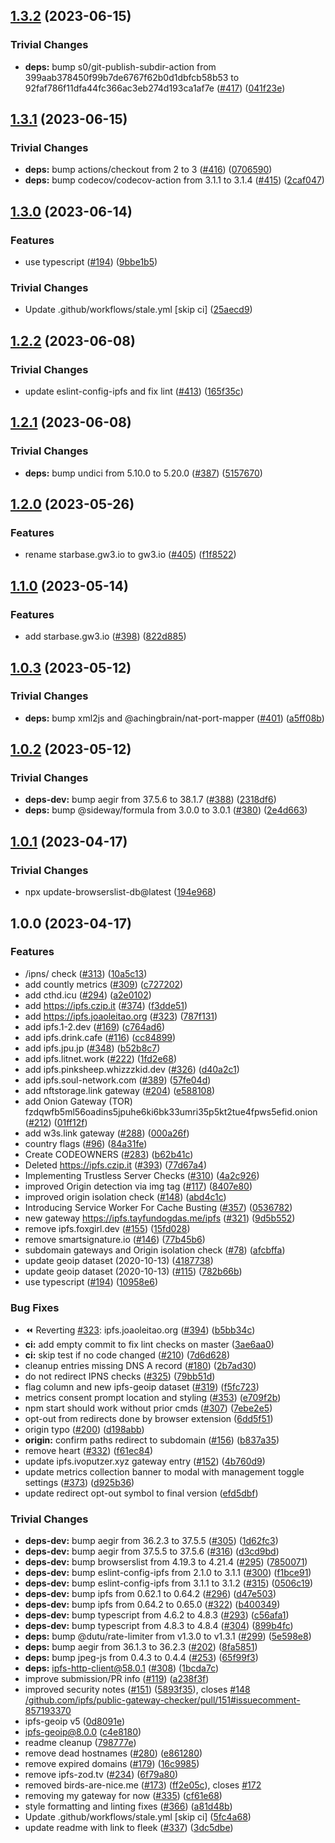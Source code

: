 ## [1.3.2](https://github.com/ipfs/public-gateway-checker/compare/v1.3.1...v1.3.2) (2023-06-15)


### Trivial Changes

* **deps:** bump s0/git-publish-subdir-action from 399aab378450f99b7de6767f62b0d1dbfcb58b53 to 92faf786f11dfa44fc366ac3eb274d193ca1af7e ([#417](https://github.com/ipfs/public-gateway-checker/issues/417)) ([041f23e](https://github.com/ipfs/public-gateway-checker/commit/041f23eeda151c252e46ba17e61082e4aac4345c))

## [1.3.1](https://github.com/ipfs/public-gateway-checker/compare/v1.3.0...v1.3.1) (2023-06-15)


### Trivial Changes

* **deps:** bump actions/checkout from 2 to 3 ([#416](https://github.com/ipfs/public-gateway-checker/issues/416)) ([0706590](https://github.com/ipfs/public-gateway-checker/commit/07065904417fa2ee609b697b54fb7feb156b13c2))
* **deps:** bump codecov/codecov-action from 3.1.1 to 3.1.4 ([#415](https://github.com/ipfs/public-gateway-checker/issues/415)) ([2caf047](https://github.com/ipfs/public-gateway-checker/commit/2caf0474a5d8bc3ccfe3b6ab95b37b0933fcd5f5))

## [1.3.0](https://github.com/ipfs/public-gateway-checker/compare/v1.2.2...v1.3.0) (2023-06-14)


### Features

* use typescript ([#194](https://github.com/ipfs/public-gateway-checker/issues/194)) ([9bbe1b5](https://github.com/ipfs/public-gateway-checker/commit/9bbe1b53a18215efa3304def3b3ac7f3e8495caf))


### Trivial Changes

* Update .github/workflows/stale.yml [skip ci] ([25aecd9](https://github.com/ipfs/public-gateway-checker/commit/25aecd9f865b6d2eb612006070826b038fb9dfbe))

## [1.2.2](https://github.com/ipfs/public-gateway-checker/compare/v1.2.1...v1.2.2) (2023-06-08)


### Trivial Changes

* update eslint-config-ipfs and fix lint ([#413](https://github.com/ipfs/public-gateway-checker/issues/413)) ([165f35c](https://github.com/ipfs/public-gateway-checker/commit/165f35ce394f0f6e452174e0133cd111ba48170e))

## [1.2.1](https://github.com/ipfs/public-gateway-checker/compare/v1.2.0...v1.2.1) (2023-06-08)


### Trivial Changes

* **deps:** bump undici from 5.10.0 to 5.20.0 ([#387](https://github.com/ipfs/public-gateway-checker/issues/387)) ([5157670](https://github.com/ipfs/public-gateway-checker/commit/5157670558880761309ff16a84c12d04a44381cc))

## [1.2.0](https://github.com/ipfs/public-gateway-checker/compare/v1.1.0...v1.2.0) (2023-05-26)


### Features

* rename starbase.gw3.io to gw3.io ([#405](https://github.com/ipfs/public-gateway-checker/issues/405)) ([f1f8522](https://github.com/ipfs/public-gateway-checker/commit/f1f8522c52e97bf53e9f98060fc7b2eb0f792909))

## [1.1.0](https://github.com/ipfs/public-gateway-checker/compare/v1.0.3...v1.1.0) (2023-05-14)


### Features

* add starbase.gw3.io ([#398](https://github.com/ipfs/public-gateway-checker/issues/398)) ([822d885](https://github.com/ipfs/public-gateway-checker/commit/822d8853d809bfaef3b9d5cef05cb207db7eb0b8))

## [1.0.3](https://github.com/ipfs/public-gateway-checker/compare/v1.0.2...v1.0.3) (2023-05-12)


### Trivial Changes

* **deps:** bump xml2js and @achingbrain/nat-port-mapper ([#401](https://github.com/ipfs/public-gateway-checker/issues/401)) ([a5ff08b](https://github.com/ipfs/public-gateway-checker/commit/a5ff08b31611907e3671ae7ca98e0405023c570a))

## [1.0.2](https://github.com/ipfs/public-gateway-checker/compare/v1.0.1...v1.0.2) (2023-05-12)


### Trivial Changes

* **deps-dev:** bump aegir from 37.5.6 to 38.1.7 ([#388](https://github.com/ipfs/public-gateway-checker/issues/388)) ([2318df6](https://github.com/ipfs/public-gateway-checker/commit/2318df6348e51e77ce44a5ecc196ebea979640b2))
* **deps:** bump @sideway/formula from 3.0.0 to 3.0.1 ([#380](https://github.com/ipfs/public-gateway-checker/issues/380)) ([2e4d663](https://github.com/ipfs/public-gateway-checker/commit/2e4d66312205af463801d58a855b8bf3f34a8fce))

## [1.0.1](https://github.com/ipfs/public-gateway-checker/compare/v1.0.0...v1.0.1) (2023-04-17)


### Trivial Changes

* npx update-browserslist-db@latest ([194e968](https://github.com/ipfs/public-gateway-checker/commit/194e96883837e03c1355deef409a3447b2330e18))

## 1.0.0 (2023-04-17)


### Features

* /ipns/ check ([#313](https://github.com/ipfs/public-gateway-checker/issues/313)) ([10a5c13](https://github.com/ipfs/public-gateway-checker/commit/10a5c13b1e49a4df8bf1711458fe0a7c33b900ba))
* add countly metrics ([#309](https://github.com/ipfs/public-gateway-checker/issues/309)) ([c727202](https://github.com/ipfs/public-gateway-checker/commit/c727202d5a98b9e191a9d979fdb4e40e8d23cf43))
* add cthd.icu ([#294](https://github.com/ipfs/public-gateway-checker/issues/294)) ([a2e0102](https://github.com/ipfs/public-gateway-checker/commit/a2e01026c015d1f93fdbfe8058027fb440432dec))
* add https://ipfs.czip.it ([#374](https://github.com/ipfs/public-gateway-checker/issues/374)) ([f3dde51](https://github.com/ipfs/public-gateway-checker/commit/f3dde51902836fa2f259cd3e6ae9913fc68bb8c7))
* add https://ipfs.joaoleitao.org ([#323](https://github.com/ipfs/public-gateway-checker/issues/323)) ([787f131](https://github.com/ipfs/public-gateway-checker/commit/787f131e2f1c712d5a558eb873c7d445bd4bfd06))
* add ipfs.1-2.dev ([#169](https://github.com/ipfs/public-gateway-checker/issues/169)) ([c764ad6](https://github.com/ipfs/public-gateway-checker/commit/c764ad6d4a137e103a43c2f3572cca201e3dfc73))
* add ipfs.drink.cafe ([#116](https://github.com/ipfs/public-gateway-checker/issues/116)) ([cc84899](https://github.com/ipfs/public-gateway-checker/commit/cc8489908f0f5154df051f13b2d94e00f9f1ed38))
* add ipfs.jpu.jp ([#348](https://github.com/ipfs/public-gateway-checker/issues/348)) ([b52b8c7](https://github.com/ipfs/public-gateway-checker/commit/b52b8c79ee15361cb27e0dd11647b3af6d8e0a25))
* add ipfs.litnet.work ([#222](https://github.com/ipfs/public-gateway-checker/issues/222)) ([1fd2e68](https://github.com/ipfs/public-gateway-checker/commit/1fd2e68c6752d511271944df9f945f44b717518a))
* add ipfs.pinksheep.whizzzkid.dev ([#326](https://github.com/ipfs/public-gateway-checker/issues/326)) ([d40a2c1](https://github.com/ipfs/public-gateway-checker/commit/d40a2c153bc0a2cbe4c7a1773e1484d326ba1cd4))
* add ipfs.soul-network.com ([#389](https://github.com/ipfs/public-gateway-checker/issues/389)) ([57fe04d](https://github.com/ipfs/public-gateway-checker/commit/57fe04db01bc4661bb1f19a2782f40c1d0924fff))
* add nftstorage.link gateway ([#204](https://github.com/ipfs/public-gateway-checker/issues/204)) ([e588108](https://github.com/ipfs/public-gateway-checker/commit/e58810802f373f1a7e8548fa231be1e159eab084))
* add Onion Gateway (TOR)  fzdqwfb5ml56oadins5jpuhe6ki6bk33umri35p5kt2tue4fpws5efid.onion ([#212](https://github.com/ipfs/public-gateway-checker/issues/212)) ([01ff12f](https://github.com/ipfs/public-gateway-checker/commit/01ff12f05bd66763e4d3470d5bc9742bff3add97))
* add w3s.link gateway ([#288](https://github.com/ipfs/public-gateway-checker/issues/288)) ([000a26f](https://github.com/ipfs/public-gateway-checker/commit/000a26fd2da3bb12e18f46939136d43029a4a67c))
* country flags ([#96](https://github.com/ipfs/public-gateway-checker/issues/96)) ([84a31fe](https://github.com/ipfs/public-gateway-checker/commit/84a31fe2eb8ce92167ff658b973940d623f465cf))
* Create CODEOWNERS ([#283](https://github.com/ipfs/public-gateway-checker/issues/283)) ([b62b41c](https://github.com/ipfs/public-gateway-checker/commit/b62b41ce048a3db79b2dabed7e09e08f9f3fe2d7))
* Deleted https://ipfs.czip.it ([#393](https://github.com/ipfs/public-gateway-checker/issues/393)) ([77d67a4](https://github.com/ipfs/public-gateway-checker/commit/77d67a490c4056d9e5113353c069d8e5c78b52e3))
* Implementing Trustless Server Checks ([#310](https://github.com/ipfs/public-gateway-checker/issues/310)) ([4a2c926](https://github.com/ipfs/public-gateway-checker/commit/4a2c926774efc60b699d186059c49a866d4c7c41))
* improved Origin detection via img tag ([#117](https://github.com/ipfs/public-gateway-checker/issues/117)) ([8407e80](https://github.com/ipfs/public-gateway-checker/commit/8407e809d19a52a944f28523ec6413d1bbd52506))
* improved origin isolation check ([#148](https://github.com/ipfs/public-gateway-checker/issues/148)) ([abd4c1c](https://github.com/ipfs/public-gateway-checker/commit/abd4c1ced572a041c0f8111d841bd4652a392bc6))
* Introducing Service Worker For Cache Busting ([#357](https://github.com/ipfs/public-gateway-checker/issues/357)) ([0536782](https://github.com/ipfs/public-gateway-checker/commit/0536782f031497b564bdada2c4c9225a161147c7))
* new gateway https://ipfs.tayfundogdas.me/ipfs ([#321](https://github.com/ipfs/public-gateway-checker/issues/321)) ([9d5b552](https://github.com/ipfs/public-gateway-checker/commit/9d5b55258aa3a508950e8d030d9635f9dfd38da5))
* remove ipfs.foxgirl.dev ([#155](https://github.com/ipfs/public-gateway-checker/issues/155)) ([15fd028](https://github.com/ipfs/public-gateway-checker/commit/15fd028daca252a0d4c136bf144e1a59f92661b2))
* remove smartsignature.io ([#146](https://github.com/ipfs/public-gateway-checker/issues/146)) ([77b45b6](https://github.com/ipfs/public-gateway-checker/commit/77b45b6039a3e1718a0546cdcbf163a3744e4c8b))
* subdomain gateways and Origin isolation check ([#78](https://github.com/ipfs/public-gateway-checker/issues/78)) ([afcbffa](https://github.com/ipfs/public-gateway-checker/commit/afcbffa2d47626fcd7dac04059f3c266b86969a2))
* update geoip dataset (2020-10-13) ([4187738](https://github.com/ipfs/public-gateway-checker/commit/41877381363ff802a9cfb5724973b06e6fe735ea))
* update geoip dataset (2020-10-13) ([#115](https://github.com/ipfs/public-gateway-checker/issues/115)) ([782b66b](https://github.com/ipfs/public-gateway-checker/commit/782b66b43de07d85b95529a42973165541c18f6c))
* use typescript ([#194](https://github.com/ipfs/public-gateway-checker/issues/194)) ([10958e6](https://github.com/ipfs/public-gateway-checker/commit/10958e617627315abb1e7dfb54e85784b64c279f))


### Bug Fixes

* :rewind: Reverting [#323](https://github.com/ipfs/public-gateway-checker/issues/323): ipfs.joaoleitao.org ([#394](https://github.com/ipfs/public-gateway-checker/issues/394)) ([b5bb34c](https://github.com/ipfs/public-gateway-checker/commit/b5bb34c5bc8dc66adaea35cb6592a93b3587a4f9))
* **ci:** add empty commit to fix lint checks on master ([3ae6aa0](https://github.com/ipfs/public-gateway-checker/commit/3ae6aa007a37f34db8b686aa0bb46fad0bcc6754))
* **ci:** skip test if no code changed ([#210](https://github.com/ipfs/public-gateway-checker/issues/210)) ([7d6d628](https://github.com/ipfs/public-gateway-checker/commit/7d6d628d1f1ef01535fb58334aa6fe3e47008fac))
* cleanup entries missing DNS A record ([#180](https://github.com/ipfs/public-gateway-checker/issues/180)) ([2b7ad30](https://github.com/ipfs/public-gateway-checker/commit/2b7ad308c42a1d95b7b86693f4df9ef216d4c789))
* do not redirect IPNS checks ([#325](https://github.com/ipfs/public-gateway-checker/issues/325)) ([79bb51d](https://github.com/ipfs/public-gateway-checker/commit/79bb51db9fbacdf9298a0172e2817e4203a39e65))
* flag column and new ipfs-geoip dataset ([#319](https://github.com/ipfs/public-gateway-checker/issues/319)) ([f5fc723](https://github.com/ipfs/public-gateway-checker/commit/f5fc7235e20190472413e2f3557269cfa77f6445))
* metrics consent prompt location and styling ([#353](https://github.com/ipfs/public-gateway-checker/issues/353)) ([e709f2b](https://github.com/ipfs/public-gateway-checker/commit/e709f2bd3fc7b61fe9324132039a94c5a63b4fdb))
* npm start should work without prior cmds ([#307](https://github.com/ipfs/public-gateway-checker/issues/307)) ([7ebe2e5](https://github.com/ipfs/public-gateway-checker/commit/7ebe2e519e08b3bbf26ab083a0a81693f347921a))
* opt-out from redirects done by browser extension ([6dd5f51](https://github.com/ipfs/public-gateway-checker/commit/6dd5f510df6541ba845143b1d0ed5e60caf92a14))
* origin typo ([#200](https://github.com/ipfs/public-gateway-checker/issues/200)) ([d198abb](https://github.com/ipfs/public-gateway-checker/commit/d198abb5b43dfc49b5c3d9d4ef5939b5bbd8fd44))
* **origin:** confirm paths redirect to subdomain ([#156](https://github.com/ipfs/public-gateway-checker/issues/156)) ([b837a35](https://github.com/ipfs/public-gateway-checker/commit/b837a350576eb7e817a124a62984257c32ea68c3))
* remove heart ([#332](https://github.com/ipfs/public-gateway-checker/issues/332)) ([f61ec84](https://github.com/ipfs/public-gateway-checker/commit/f61ec842fd67447fdb85a4a14f1506abf858296a))
* update ipfs.ivoputzer.xyz gateway entry ([#152](https://github.com/ipfs/public-gateway-checker/issues/152)) ([4b760d9](https://github.com/ipfs/public-gateway-checker/commit/4b760d9497ae250f7cd65c41c4d22ece834e282c))
* update metrics collection banner to modal with management toggle settings ([#373](https://github.com/ipfs/public-gateway-checker/issues/373)) ([d925b36](https://github.com/ipfs/public-gateway-checker/commit/d925b36a3c9107840cc5b7d9f23622cd1a1f9c65))
* update redirect opt-out symbol to final version ([efd5dbf](https://github.com/ipfs/public-gateway-checker/commit/efd5dbfcf951e71d5b801bf444756e24b446c035))


### Trivial Changes

* **deps-dev:** bump aegir from 36.2.3 to 37.5.5 ([#305](https://github.com/ipfs/public-gateway-checker/issues/305)) ([1d62fc3](https://github.com/ipfs/public-gateway-checker/commit/1d62fc358f62548380c712df36bda2193cf91a77))
* **deps-dev:** bump aegir from 37.5.5 to 37.5.6 ([#316](https://github.com/ipfs/public-gateway-checker/issues/316)) ([d3cd9bd](https://github.com/ipfs/public-gateway-checker/commit/d3cd9bd003993fc955634e69015ab1820293ab68))
* **deps-dev:** bump browserslist from 4.19.3 to 4.21.4 ([#295](https://github.com/ipfs/public-gateway-checker/issues/295)) ([7850071](https://github.com/ipfs/public-gateway-checker/commit/785007163d7fa1d2c6f77433adcede5c1d2556a7))
* **deps-dev:** bump eslint-config-ipfs from 2.1.0 to 3.1.1 ([#300](https://github.com/ipfs/public-gateway-checker/issues/300)) ([f1bce91](https://github.com/ipfs/public-gateway-checker/commit/f1bce91c38315a65ba447aecef35173baef8b370))
* **deps-dev:** bump eslint-config-ipfs from 3.1.1 to 3.1.2 ([#315](https://github.com/ipfs/public-gateway-checker/issues/315)) ([0506c19](https://github.com/ipfs/public-gateway-checker/commit/0506c1935478c9fe1b95ee251d3a723437e01a27))
* **deps-dev:** bump ipfs from 0.62.1 to 0.64.2 ([#296](https://github.com/ipfs/public-gateway-checker/issues/296)) ([d47e503](https://github.com/ipfs/public-gateway-checker/commit/d47e503304794eefd95b76586835831376f7cc9a))
* **deps-dev:** bump ipfs from 0.64.2 to 0.65.0 ([#322](https://github.com/ipfs/public-gateway-checker/issues/322)) ([b400349](https://github.com/ipfs/public-gateway-checker/commit/b4003493f343ada61dbf0cba93d89750304c3bf7))
* **deps-dev:** bump typescript from 4.6.2 to 4.8.3 ([#293](https://github.com/ipfs/public-gateway-checker/issues/293)) ([c56afa1](https://github.com/ipfs/public-gateway-checker/commit/c56afa16264bb66fbde60baaa1cb31cfe8000737))
* **deps-dev:** bump typescript from 4.8.3 to 4.8.4 ([#304](https://github.com/ipfs/public-gateway-checker/issues/304)) ([899b4fc](https://github.com/ipfs/public-gateway-checker/commit/899b4fcf8256637567ce41fb711ae33000aba108))
* **deps:** bump @dutu/rate-limiter from v1.3.0 to v1.3.1 ([#299](https://github.com/ipfs/public-gateway-checker/issues/299)) ([5e598e8](https://github.com/ipfs/public-gateway-checker/commit/5e598e87d21ba7655de938b759e5db14ac004216))
* **deps:** bump aegir from 36.1.3 to 36.2.3 ([#202](https://github.com/ipfs/public-gateway-checker/issues/202)) ([8fa5851](https://github.com/ipfs/public-gateway-checker/commit/8fa5851bc90aa94bf061fe6b3689803fa8aa6a81))
* **deps:** bump jpeg-js from 0.4.3 to 0.4.4 ([#253](https://github.com/ipfs/public-gateway-checker/issues/253)) ([65f99f3](https://github.com/ipfs/public-gateway-checker/commit/65f99f3b593c5850e4e6b6809e0d05f2dc025081))
* **deps:** ipfs-http-client@58.0.1 ([#308](https://github.com/ipfs/public-gateway-checker/issues/308)) ([1bcda7c](https://github.com/ipfs/public-gateway-checker/commit/1bcda7cce199b4ea530aedaf1b1a052962ce6406))
* improve submission/PR info ([#119](https://github.com/ipfs/public-gateway-checker/issues/119)) ([a238f3f](https://github.com/ipfs/public-gateway-checker/commit/a238f3f39755900403bf6602775d031f0c5a1f33))
* improved security notes ([#151](https://github.com/ipfs/public-gateway-checker/issues/151)) ([5893f35](https://github.com/ipfs/public-gateway-checker/commit/5893f359f82a9f4f0c9c2b2361bd8df176449a66)), closes [#148](https://github.com/ipfs/public-gateway-checker/issues/148) [/github.com/ipfs/public-gateway-checker/pull/151#issuecomment-857193370](https://github.com/ipfs//github.com/ipfs/public-gateway-checker/pull/151/issues/issuecomment-857193370)
* ipfs-geoip v5 ([0d8091e](https://github.com/ipfs/public-gateway-checker/commit/0d8091ef611cbe174c942d293100207f2121b902))
* ipfs-geoip@8.0.0 ([c4e8180](https://github.com/ipfs/public-gateway-checker/commit/c4e81805ab3f0221adf40afaa7840058bf31f3a7))
* readme cleanup ([798777e](https://github.com/ipfs/public-gateway-checker/commit/798777e4b6fccf5a29a0e49ce53b0495c22fdb44))
* remove dead hostnames ([#280](https://github.com/ipfs/public-gateway-checker/issues/280)) ([e861280](https://github.com/ipfs/public-gateway-checker/commit/e861280c368b44b05376dee103ea136bc2a67d0e))
* remove expired domains ([#179](https://github.com/ipfs/public-gateway-checker/issues/179)) ([16c9985](https://github.com/ipfs/public-gateway-checker/commit/16c99857e4f4cb67ff5a8bc617ec9fa44bdc8a6d))
* remove ipfs-zod.tv ([#234](https://github.com/ipfs/public-gateway-checker/issues/234)) ([6f79a80](https://github.com/ipfs/public-gateway-checker/commit/6f79a800e5b273e99214c0e0c37a3062049ea9c6))
* removed birds-are-nice.me ([#173](https://github.com/ipfs/public-gateway-checker/issues/173)) ([ff2e05c](https://github.com/ipfs/public-gateway-checker/commit/ff2e05c39098f7e3f0b2073496af0c91ce30e362)), closes [#172](https://github.com/ipfs/public-gateway-checker/issues/172)
* removing my gateway for now ([#335](https://github.com/ipfs/public-gateway-checker/issues/335)) ([cf61e68](https://github.com/ipfs/public-gateway-checker/commit/cf61e685577a292e0f11319785127d03570906de))
* style formatting and linting fixes ([#366](https://github.com/ipfs/public-gateway-checker/issues/366)) ([a81d48b](https://github.com/ipfs/public-gateway-checker/commit/a81d48b75e684bb62216902309d40c92de31527d))
* Update .github/workflows/stale.yml [skip ci] ([5fc4a68](https://github.com/ipfs/public-gateway-checker/commit/5fc4a68733faa1054b9ae769fd913e77cba0ec3d))
* update readme with link to fleek ([#337](https://github.com/ipfs/public-gateway-checker/issues/337)) ([3dc5dbe](https://github.com/ipfs/public-gateway-checker/commit/3dc5dbe3563a2c767b03ce8e9764c233536c89ca))
